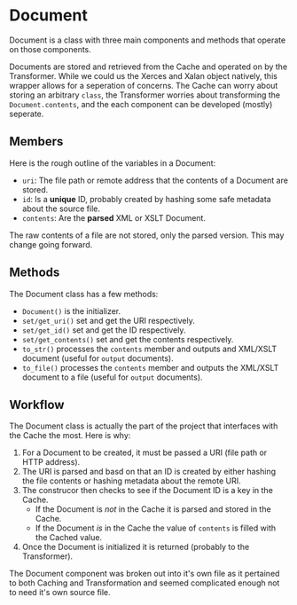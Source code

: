 # Document

Document is a class with three main components and methods that operate on those components.

Documents are stored and retrieved from the Cache and operated on by the Transformer.
While we could us the Xerces and Xalan object natively, this wrapper allows for a seperation of concerns.
The Cache can worry about storing an arbitrary `class`, the Transformer worries about transforming the `Document.contents`, and the each component can be developed (mostly) seperate.

## Members

Here is the rough outline of the variables in a Document:

- `uri`: The file path or remote address that the contents of a Document are stored.
- `id`: Is a **unique** ID, probably created by hashing some safe metadata about the source file.
- `contents`: Are the **parsed** XML or XSLT Document.

The raw contents of a file are not stored, only the parsed version.
This may change going forward.

## Methods

The Document class has a few methods:

- `Document()` is the initializer.
- `set/get_uri()` set and get the URI respectively.
- `set/get_id()` set and get the ID respectively.
- `set/get_contents()` set and get the contents respectively.
- `to_str()` processes the `contents` member and outputs and XML/XSLT document (useful for `output` documents).
- `to_file()` processes the `contents` member and outputs the XML/XSLT document to a file (useful for `output` documents).

## Workflow

The Document class is actually the part of the project that interfaces with the Cache the most.
Here is why:

1. For a Document to be created, it must be passed a URI (file path or HTTP address).
2. The URI is parsed and basd on that an ID is created by either hashing the file contents or hashing metadata about the remote URI.
3. The construcor then checks to see if the Document ID is a key in the Cache.
    - If the Document is *not* in the Cache it is parsed and stored in the Cache.
    - If the Document *is* in the Cache the value of `contents` is filled with the Cached value.
4. Once the Document is initialized it is returned (probably to the Transformer).

The Document component was broken out into it's own file as it pertained to both Caching and Transformation and seemed complicated enough not to need it's own source file.
